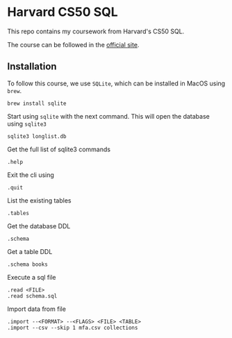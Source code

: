 # Harvard CS50 SQL
This repo contains my coursework from Harvard's CS50 SQL.

The course can be followed in the [official site](https://cs50.harvard.edu/sql/2024/).

## Installation
To follow this course, we use `SQLite`, which can be installed in MacOS using `brew`.
```
brew install sqlite
```
Start using `sqlite` with the next command. This will open the database using `sqlite3`
```
sqlite3 longlist.db
```
Get the full list of sqlite3 commands
```
.help
```
Exit the cli using
```
.quit
```
List the existing tables
```
.tables
```
Get the database DDL
```
.schema
```
Get a table DDL
```
.schema books
```
Execute a sql file
```
.read <FILE>
.read schema.sql
```
Import data from file
```
.import --<FORMAT> --<FLAGS> <FILE> <TABLE>
.import --csv --skip 1 mfa.csv collections
```
